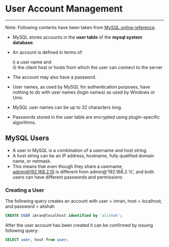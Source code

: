 # User Account Management
---

Note: Following contents have been taken from [MySQL online reference](https://dev.mysql.com/doc/refman/8.0/en/user-names.html).

- MySQL stores accounts in the **user table** of the **mysql system database**.  
- An account is defined in terms of:  

  i) a user name and   
  ii) the client host or hosts from which the user can connect to the server  
- The account may also have a password.  
- User names, as used by MySQL for authentication purposes, have nothing to do with user names (login names) as used by Windows or Unix.  
- MySQL user names can be up to 32 characters long.  
- Passwords stored in the user table are encrypted using plugin-specific algorithms.  

## MySQL Users

- A user in MySQL is a combination of a username and host string.  
- A host string can be an IP address, hostname, fully qualified domain name, or netmask.  
- This means that even though they share a username, admin@192.168.2.10 is different from admin@’192.168.2.%’, and both users can have different passwords and permissions

### Creating a User

The following query creates an account with user = imran, host = localhost,  and password = alishah

```sql 
CREATE USER imran@localhost identified by 'alishah';
```

After the user account has been created it can be confirmed by issuing following query:

```sql 
SELECT user, host from user;
```
